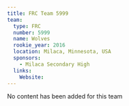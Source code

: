 ```yaml
---
title: FRC Team 5999
team:
  type: FRC
  number: 5999
  name: Wolves
  rookie_year: 2016
  location: Milaca, Minnesota, USA
  sponsors:
    - Milaca Secondary High
  links:
    Website: 
---
```

No content has been added for this team
